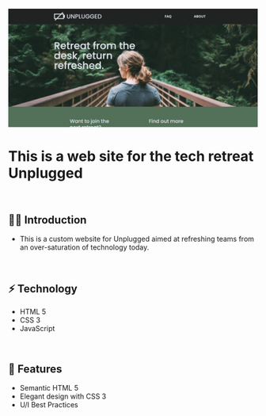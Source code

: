 ![](https://raw.githubusercontent.com/Matthewpco/unplugged/master/img/unplugged-ss.2png.png)

# This is a web site for the tech retreat Unplugged

<br>

## 🙋‍♂️ Introduction 

- This is a custom website for Unplugged aimed at refreshing teams from an over-saturation of technology today.

<br>

## ⚡ Technology
- HTML 5
- CSS 3
- JavaScript

<br>

## 📜 Features
- Semantic HTML 5
- Elegant design with CSS 3
- U/I Best Practices
<br>
